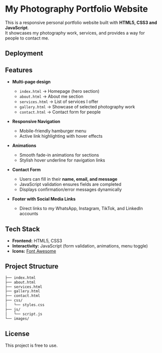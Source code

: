 # My Photography Portfolio Website

This is a responsive personal portfolio website built with **HTML5, CSS3 and JavaScript**.  
It showcases my photography work, services, and provides a way for people to contact me.

## Deployment


## Features
- **Multi-page design**
  - `index.html` → Homepage (hero section)
  - `about.html` → About me section
  - `services.html` → List of services I offer
  - `gallery.html` → Showcase of selected photography work
  - `contact.html` → Contact form for people

- **Responsive Navigation**
  - Mobile-friendly hamburger menu
  - Active link highlighting with hover effects

- **Animations**
  - Smooth fade-in animations for sections
  - Stylish hover underline for navigation links

- **Contact Form**
  - Users can fill in their **name, email, and message**
  - JavaScript validation ensures fields are completed
  - Displays confirmation/error messages dynamically

- **Footer with Social Media Links**
  - Direct links to my WhatsApp, Instagram, TikTok, and LinkedIn accounts

## Tech Stack
- **Frontend:** HTML5, CSS3
- **Interactivity:** JavaScript (form validation, animations, menu toggle)
- **Icons:** [Font Awesome](https://fontawesome.com/)

## Project Structure
```bash
├── index.html        
├── about.html       
├── services.html    
├── gallery.html      
├── contact.html      
├── css/
│   └── styles.css    
├── js/
│   └── script.js     
└── images/  
```    

## License
This project is free to use.
